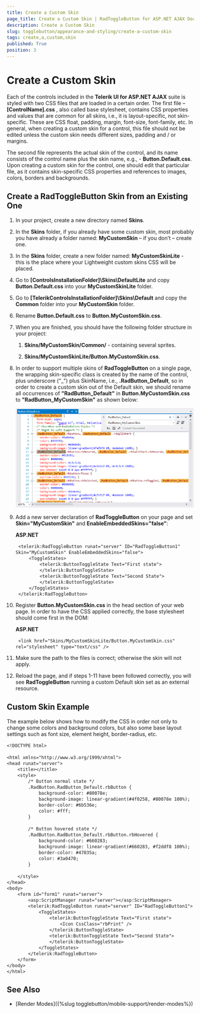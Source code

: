 ```yaml
---
title: Create a Custom Skin
page_title: Create a Custom Skin | RadToggleButton for ASP.NET AJAX Documentation
description: Create a Custom Skin
slug: togglebutton/appearance-and-styling/create-a-custom-skin
tags: create,a,custom,skin
published: True
position: 3
---
```


# Create a Custom Skin

Each of the controls included in the **Telerik UI for ASP.NET AJAX** suite is styled with two CSS files that are loaded in a certain order. The first file – **[ControlName].css** , also called base stylesheet, contains CSS properties and values that are common for all skins, i.e., it is layout-specific, not skin-specific. These are CSS float, padding, margin, font-size, font-family, etc. In general, when creating a custom skin for a control, this file should not be edited unless the custom skin needs different sizes, padding and / or margins.

The second file represents the actual skin of the control, and its name consists of the control name plus the skin name, e.g., - **Button.Default.css**. Upon creating a custom skin for the control, one should edit that particular file, as it contains skin-specific CSS properties and references to images, colors, borders and backgrounds.

## Create a RadToggleButton Skin from an Existing One

1. In your project, create a new directory named **Skins**.

1. In the **Skins** folder, if you already have some custom skin, most probably you have already a folder named: **MyCustomSkin** – if you don’t – create one.

1. In the **Skins** folder, create a new folder named: **MyCustomSkinLite** - this is the place where your Lightweight custom skins CSS will be placed. 

1. Go to **[ControlsInstallationFolder]\Skins\DefaultLite** and copy **Button.Default.css** into your **MyCustomSkinLite** folder.

1. Go to **[TelerikControlsInstallationFolder]\Skins\Default** and copy the **Common** folder into your **MyCustomSkin** folder.

1. Rename **Button.Default.css** to **Button.MyCustomSkin.css**.

1. When you are finished, you should have the following folder structure in your project:

	1. **Skins/MyCustomSkin/Common/** - containing several sprites.

	1. **Skins/MyCustomSkinLite/Button.MyCustomSkin.css**.

1. In order to support multiple skins of **RadToggleButton** on a single page, the wrapping skin-specific class is created by the name of the control, plus underscore ("_") plus SkinName, i.e., **.RadButton_Default**, so in order to create a custom skin out of the Default skin, we should rename all occurrences of **"RadButton_Default"** in **Button.MyCustomSkin.css** to **"RadButton_MyCustomSkin"** as shown below:

	![Rename Button Light](images/RenameButtonLight.png)

1. Add a new server declaration of **RadToggleButton** on your page and set **Skin="MyCustomSkin"** and **EnableEmbeddedSkins="false"**:

	**ASP.NET**

		<telerik:RadToggleButton runat="server" ID="RadToggleButton1" Skin="MyCustomSkin" EnableEmbeddedSkins="false">
			<ToggleStates>
				<telerik:ButtonToggleState Text="First state">
				</telerik:ButtonToggleState>
				<telerik:ButtonToggleState Text="Second State">
				</telerik:ButtonToggleState>
			</ToggleStates>
		</telerik:RadToggleButton>

1. Register **Button.MyCustomSkin.css** in the head section of your web page. In order to have the CSS applied correctly, the base stylesheet should come first in the DOM:

	**ASP.NET**

		<link href="Skins/MyCustomSkinLite/Button.MyCustomSkin.css" rel="stylesheet" type="text/css" />

1. Make sure the path to the files is correct; otherwise the skin will not apply.

1. Reload the page, and if steps 1-11 have been followed correctly, you will see **RadToggleButton** running a custom Default skin set as an external resource.

## Custom Skin Example

The example below shows how to modify the CSS in order not only to change some colors and background colors, but also some base layout settings such as font size, element height, border-radius, etc.

````ASP.NET
<!DOCTYPE html>

<html xmlns="http://www.w3.org/1999/xhtml">
<head runat="server">
	<title></title>
	<style>
		/* Button normal state */
		.RadButton.RadButton_Default.rbButton {
			background-color: #80078e;
			background-image: linear-gradient(#4f0258, #80078e 100%);
			border-color: #6b536e;
			color: #fff;
		}

		/* Button hovered state */
		.RadButton.RadButton_Default.rbButton.rbHovered {
			background-color: #660283;
			background-image: linear-gradient(#660283, #f2ddf8 100%);
			border-color: #47035a;
			color: #3a0470;
		}

	</style>
</head>
<body>
	<form id="form1" runat="server">
		<asp:ScriptManager runat="server"></asp:ScriptManager>
		<telerik:RadToggleButton runat="server" ID="RadToggleButton1">
			<ToggleStates>
				<telerik:ButtonToggleState Text="First state">
					<Icon CssClass="rbPrint" />
				</telerik:ButtonToggleState>
				<telerik:ButtonToggleState Text="Second State">
				</telerik:ButtonToggleState>
			</ToggleStates>
		</telerik:RadToggleButton>
	</form>
</body>
</html>
````

## See Also

 * [Render Modes]({%slug togglebutton/mobile-support/render-modes%})
